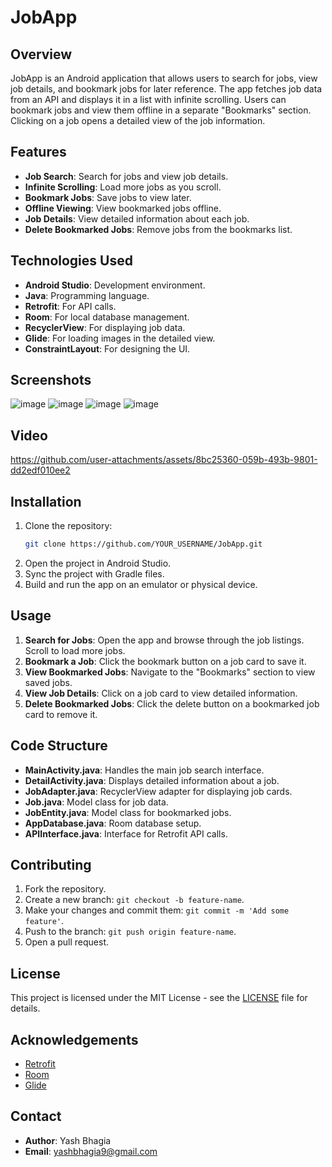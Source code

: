 # JobApp

## Overview

JobApp is an Android application that allows users to search for jobs, view job details, and bookmark jobs for later reference. The app fetches job data from an API and displays it in a list with infinite scrolling. Users can bookmark jobs and view them offline in a separate "Bookmarks" section. Clicking on a job opens a detailed view of the job information.

## Features

- **Job Search**: Search for jobs and view job details.
- **Infinite Scrolling**: Load more jobs as you scroll.
- **Bookmark Jobs**: Save jobs to view later.
- **Offline Viewing**: View bookmarked jobs offline.
- **Job Details**: View detailed information about each job.
- **Delete Bookmarked Jobs**: Remove jobs from the bookmarks list.

## Technologies Used

- **Android Studio**: Development environment.
- **Java**: Programming language.
- **Retrofit**: For API calls.
- **Room**: For local database management.
- **RecyclerView**: For displaying job data.
- **Glide**: For loading images in the detailed view.
- **ConstraintLayout**: For designing the UI.

## Screenshots

![image](https://github.com/user-attachments/assets/94ec4965-8a62-4f5c-a2b7-db4f0ed339d9)
![image](https://github.com/user-attachments/assets/b9c8d1f1-96c8-4269-943f-93ebe481c393)
![image](https://github.com/user-attachments/assets/5047052e-1cb1-449e-b95d-51b4572f9350)
![image](https://github.com/user-attachments/assets/bbf65f85-6b57-4b44-9f72-d6dc5162cbe6)

## Video

https://github.com/user-attachments/assets/8bc25360-059b-493b-9801-dd2edf010ee2


## Installation

1. Clone the repository:
    ```sh
    git clone https://github.com/YOUR_USERNAME/JobApp.git
    ```
2. Open the project in Android Studio.
3. Sync the project with Gradle files.
4. Build and run the app on an emulator or physical device.

## Usage

1. **Search for Jobs**: Open the app and browse through the job listings. Scroll to load more jobs.
2. **Bookmark a Job**: Click the bookmark button on a job card to save it.
3. **View Bookmarked Jobs**: Navigate to the "Bookmarks" section to view saved jobs.
4. **View Job Details**: Click on a job card to view detailed information.
5. **Delete Bookmarked Jobs**: Click the delete button on a bookmarked job card to remove it.

## Code Structure

- **MainActivity.java**: Handles the main job search interface.
- **DetailActivity.java**: Displays detailed information about a job.
- **JobAdapter.java**: RecyclerView adapter for displaying job cards.
- **Job.java**: Model class for job data.
- **JobEntity.java**: Model class for bookmarked jobs.
- **AppDatabase.java**: Room database setup.
- **APIInterface.java**: Interface for Retrofit API calls.

## Contributing

1. Fork the repository.
2. Create a new branch: `git checkout -b feature-name`.
3. Make your changes and commit them: `git commit -m 'Add some feature'`.
4. Push to the branch: `git push origin feature-name`.
5. Open a pull request.

## License

This project is licensed under the MIT License - see the [LICENSE](LICENSE) file for details.

## Acknowledgements

- [Retrofit](https://square.github.io/retrofit/)
- [Room](https://developer.android.com/training/data-storage/room)
- [Glide](https://github.com/bumptech/glide)

## Contact

- **Author**: Yash Bhagia
- **Email**: [yashbhagia9@gmail.com](mailto:yashbhagia9@gamil.com)

